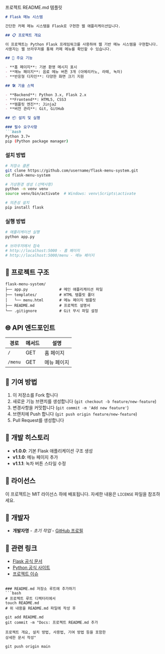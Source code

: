  프로젝트 README.md 템플릿
```markdown
# Flask 메뉴 시스템

간단한 카페 메뉴 시스템을 Flask로 구현한 웹 애플리케이션입니다.

## 📋 프로젝트 개요

이 프로젝트는 Python Flask 프레임워크를 사용하여 웹 기반 메뉴 시스템을 구현합니다. 
사용자는 웹 브라우저를 통해 카페 메뉴를 확인할 수 있습니다.

## 🚀 주요 기능

- **홈 페이지**: 기본 환영 메시지 표시
- **메뉴 페이지**: 음료 메뉴 버튼 3개 (아메리카노, 라떼, 녹차)
- **반응형 디자인**: 다양한 화면 크기 지원

## 🛠 기술 스택

- **Backend**: Python 3.x, Flask 2.x
- **Frontend**: HTML5, CSS3
- **템플릿 엔진**: Jinja2
- **버전 관리**: Git, GitHub

## 📦 설치 및 실행

### 필수 요구사항
```bash
Python 3.7+
pip (Python package manager)
```

### 설치 방법
```bash
# 저장소 클론
git clone https://github.com/username/flask-menu-system.git
cd flask-menu-system

# 가상환경 생성 (선택사항)
python -m venv venv
source venv/bin/activate  # Windows: venv\Scripts\activate

# 의존성 설치
pip install flask
```

### 실행 방법
```bash
# 애플리케이션 실행
python app.py

# 브라우저에서 접속
# http://localhost:5000 - 홈 페이지
# http://localhost:5000/menu - 메뉴 페이지
```

## 📁 프로젝트 구조

```
flask-menu-system/
├── app.py              # 메인 애플리케이션 파일
├── templates/          # HTML 템플릿 폴더
│   └── menu.html       # 메뉴 페이지 템플릿
├── README.md           # 프로젝트 설명서
└── .gitignore          # Git 무시 파일 설정
```

## 🌐 API 엔드포인트

| 경로 | 메서드 | 설명 |
|------|--------|------|
| `/` | GET | 홈 페이지 |
| `/menu` | GET | 메뉴 페이지 |

## 🤝 기여 방법

1. 이 저장소를 Fork 합니다
2. 새로운 기능 브랜치를 생성합니다 (`git checkout -b feature/new-feature`)
3. 변경사항을 커밋합니다 (`git commit -m 'Add new feature'`)
4. 브랜치에 Push 합니다 (`git push origin feature/new-feature`)
5. Pull Request를 생성합니다

## 📝 개발 히스토리

- **v1.0.0**: 기본 Flask 애플리케이션 구조 생성
- **v1.1.0**: 메뉴 페이지 추가
- **v1.1.1**: 녹차 버튼 스타일 수정

## 📄 라이선스

이 프로젝트는 MIT 라이선스 하에 배포됩니다. 자세한 내용은 `LICENSE` 파일을 참조하세요.

## 👥 개발자

- **개발자명** - *초기 작업* - [GitHub 프로필](https://github.com/username)

## 🔗 관련 링크

- [Flask 공식 문서](https://flask.palletsprojects.com/)
- [Python 공식 사이트](https://www.python.org/)
- [프로젝트 이슈](https://github.com/username/flask-menu-system/issues)
```

### README.md 저장소 루트에 추가하기
```bash
# 프로젝트 루트 디렉터리에서
touch README.md
# 위 내용을 README.md 파일에 작성 후

git add README.md
git commit -m "Docs: 프로젝트 README.md 추가

프로젝트 개요, 설치 방법, 사용법, 기여 방법 등을 포함한 
상세한 문서 작성"

git push origin main
```
